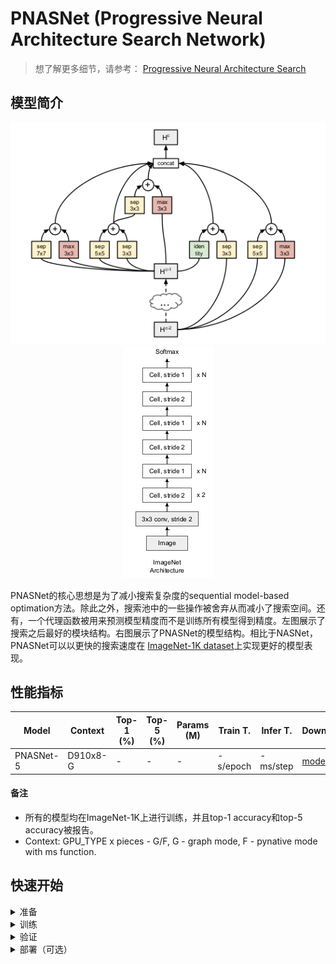 # PNASNet (Progressive Neural Architecture Search Network)
> 想了解更多细节，请参考： [Progressive Neural Architecture Search](https://arxiv.org/abs/1712.00559)

## 模型简介

<div align=center>

![](bestarchitecture.png)![](modelarchitecture.png)
</div>

PNASNet的核心思想是为了减小搜索复杂度的sequential model-based optimation方法。除此之外，搜索池中的一些操作被舍弃从而减小了搜索空间。还有，一个代理函数被用来预测模型精度而不是训练所有模型得到精度。左图展示了搜索之后最好的模块结构。右图展示了PNASNet的模型结构。相比于NASNet，PNASNet可以以更快的搜索速度在 [ImageNet-1K dataset](https://www.image-net.org/download.php)上实现更好的模型表现。

## 性能指标

<div align=center>

| Model           | Context   |  Top-1 (%)  | Top-5 (%)  |  Params (M)    | Train T. | Infer T. |  Download | Config | Log |
|-----------------|-----------|-------|-------|------------|-------|--------|---|--------|--------------|
| PNASNet-5 | D910x8-G | -     | -     | -       | -s/epoch | -ms/step | [model]() | [cfg]() | [log]() |
</div>


#### 备注

- 所有的模型均在ImageNet-1K上进行训练，并且top-1 accuracy和top-5 accuracy被报告。
- Context: GPU_TYPE x pieces - G/F, G - graph mode, F - pynative mode with ms function.  

## 快速开始

<details>
<summary>准备</summary>

#### 安装
请参考mindcv的[安装指示](https://github.com/mindspore-ecosystem/mindcv#installation)。

#### 数据集准备
请下载[ImageNet-1K](htps://www.image-net.org/download.php)数据集用于训练和验证。
</details>

<details>
<summary>训练</summary>

- **超参数.** 可复现训练结果的配置设置存放在 `mindcv/configs/pnasnet`文件夹。例如，为了按照某个配置进行训练，你可以运行:

  ```shell
  # train PNASNet-5 on 8 GPUs
  mpirun -n 8 python train.py --config path/to/pnasnet/yaml/file --data_dir /path/to/imagenet
  ```

  注意GPU或者昇腾芯片的数量以及batch size都会影响复现结果。为了最大程度的复现结果，推荐采用相同显卡数量和相同batch size进行训练。

详细的参数可以参考[config.py](../../config.py)。
</details>

<details>
<summary>验证</summary>

- 为了验证模型，你可以使用`validate.py`。 这里有一个例子来验证PNASNet-5模型的精准度。

  ```shell
  python validate.py --config path/to/pnasnet/yaml/file --data_dir /path/to/imagenet --ckpt_path /path/to/pnasnet/file.ckpt
  ```

</details>


<details>
<summary>部署（可选）</summary>

请参考mindcv中的部署教程。 
</details>


